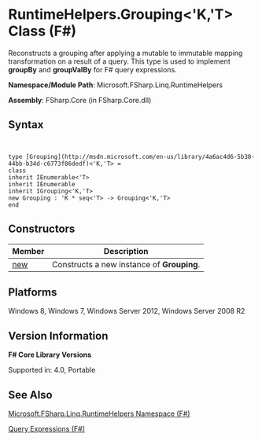 # RuntimeHelpers.Grouping<'K,'T> Class (F#)

Reconstructs a grouping after applying a mutable to immutable mapping transformation on a result of a query. This type is used to implement **groupBy** and **groupValBy** for F# query expressions.

**Namespace/Module Path**: Microsoft.FSharp.Linq.RuntimeHelpers

**Assembly**: FSharp.Core (in FSharp.Core.dll)


## Syntax


```


type [Grouping](http://msdn.microsoft.com/en-us/library/4a6ac4d6-5b30-44bb-b34d-c6773f86dedf)<'K,'T> =
class
inherit IEnumerable<'T>
inherit IEnumerable
inherit IGrouping<'K,'T>
new Grouping : 'K * seq<'T> -> Grouping<'K,'T>
end

```



## Constructors


|Member|Description|
|------|-----------|
|[new](http://msdn.microsoft.com/en-us/library/6372a867-5fcd-41e1-9616-8d3d094d5103)|Constructs a new instance of **Grouping**.|

## Platforms
Windows 8, Windows 7, Windows Server 2012, Windows Server 2008 R2


## Version Information
**F# Core Library Versions**

Supported in: 4.0, Portable




## See Also
[Microsoft.FSharp.Linq.RuntimeHelpers Namespace &#40;F&#35;&#41;](Microsoft.FSharp.Linq.RuntimeHelpers+Namespace+%28FSharp%29.md)

[Query Expressions (F#)](http://msdn.microsoft.com/en-us/library/ff72235c-3ad8-4215-8679-2754484823db)

